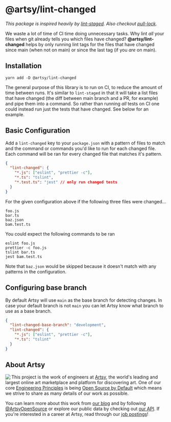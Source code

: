 # @artsy/lint-changed

_This package is inspired heavily by [lint-staged](https://github.com/okonet/lint-staged#readme). Also checkout [pull-lock](https://github.com/orta/pull-lock)._

We waste a lot of time of CI time doing unnecessary tasks. Why lint _all_ your files when git already tells you which files have changed? **@artsy/lint-changed** helps by only running lint tags for the files that have changed since main (when not on main) or since the last tag (if you _are_ on main).

## Installation

```
yarn add -D @artsy/lint-changed
```

The general purpose of this library is to run on CI, to reduce the amount of time between runs. It's similar to `lint-staged` in that it will take a list files that have changed (the diff between main branch and a PR, for example) and pipe them into a command. So rather than running _all_ tests on CI one could instead run just the tests that have changed. See below for an example.

## Basic Configuration

Add a `lint-changed` key to your `package.json` with a pattern of files to match and the command or commands you'd like to run for each changed file. Each command will be ran for every changed file that matches it's pattern.

```json
{
  "lint-changed": {
    "*.js": ["eslint", "prettier -c"],
    "*.ts": "tslint",
    "*.test.ts": "jest" // only run changed tests
  }
}
```

For the given configuration above if the following three files were changed...

```
foo.js
bar.ts
baz.json
bam.test.ts
```

You could expect the following commands to be ran

```
eslint foo.js
prettier -c foo.js
tslint bar.ts
jest bam.test.ts
```

Note that `baz.json` would be skipped because it doesn't match with any patterns in the configuration.

## Configuring base branch

By default Artsy will use `main` as the base branch for detecting changes. In case your default branch is not `main` you can let
Artsy know what branch to use as a base branch.

```json
{
  "lint-changed-base-branch": "development",
  "lint-changed": {
    "*.js": ["eslint", "prettier -c"],
    "*.ts": "tslint"
  }
}

```

## About Artsy

<a href="https://www.artsy.net/">
  <img align="left" src="https://avatars2.githubusercontent.com/u/546231?s=200&v=4"/>
</a>

This project is the work of engineers at [Artsy][footer_website], the world's
leading and largest online art marketplace and platform for discovering art.
One of our core [Engineering Principles][footer_principles] is being [Open
Source by Default][footer_open] which means we strive to share as many details
of our work as possible.

You can learn more about this work from [our blog][footer_blog] and by following
[@ArtsyOpenSource][footer_twitter] or explore our public data by checking out
[our API][footer_api]. If you're interested in a career at Artsy, read through
our [job postings][footer_jobs]!

[footer_website]: https://www.artsy.net/
[footer_principles]: https://github.com/artsy/README/blob/main/culture/engineering-principles.md
[footer_open]: https://github.com/artsy/README/blob/main/culture/engineering-principles.md#open-source-by-default
[footer_blog]: https://artsy.github.io/
[footer_twitter]: https://twitter.com/ArtsyOpenSource
[footer_api]: https://developers.artsy.net/
[footer_jobs]: https://www.artsy.net/jobs
